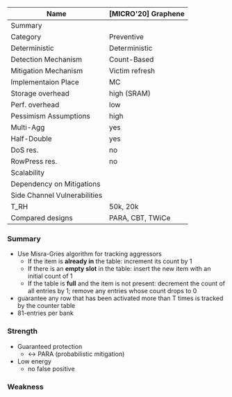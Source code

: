 | Name                         | [MICRO'20] Graphene                      |
|------------------------------|------------------------------------------|
| Summary                      | 
| Category                     | Preventive
| Deterministic                | Deterministic
| Detection Mechanism          | Count-Based
| Mitigation Mechanism         | Victim refresh
| Implementaion Place          | MC
| Storage overhead             | high (SRAM)
| Perf. overhead               | low
| Pessimism Assumptions        | high
| Multi-Agg                    | yes
| Half-Double                  | yes
| DoS res.                     | no
| RowPress res.                | no
| Scalability                  | 
| Dependency on Mitigations    | 
| Side Channel Vulnerabilities |
| T_RH                         | 50k, 20k
| Compared designs             | PARA, CBT, TWiCe

### Summary
- Use Misra-Gries algorithm for tracking aggressors
  - If the item is **already in** the table: increment its count by 1
  - If there is an **empty slot** in the table: insert the new item with an initial count of 1
  - If the table is **full** and the item is not present: decrement the count of all entries by 1; remove any entries whose count drops to 0
- guarantee any row that has been activated more than T times is tracked by the counter table
- 81-entries per bank

### Strength
- Guaranteed protection
  - <-> PARA (probabilistic mitigation)
- Low energy
  - no false positive

### Weakness


